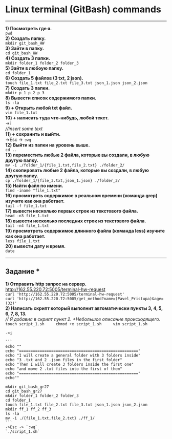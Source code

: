 # Linux terminal (GitBash) commands
____
__1) Посмотреть где я.__   
	`pwd`  
__2) Создать папку.__   
	`mkdir git_bash_HW`  
__3) Зайти в папку.__   
	`cd git_bash_HW`  
__4) Создать 3 папки.__   
	`mkdir folder_1 folder_2 folder_3`  
__5) Зайти в любоую папку.__   
	`cd folder_1`  
__6) Создать 5 файлов (3 txt, 2 json).__   
	`touch file_1.txt file_2.txt file_3.txt json_1.json json_2.json`  
__7) Создать 3 папки.__   
	`mkdir p_1 p_2 p_3`  
__8) Вывести список содержимого папки.__   
	`ls -la`  
__9) + Открыть любой txt файл.__     
	`vim file_1.txt`  
__10) + написать туда что-нибудь, любой текст.__   
	->i   
	*//insert some text*  
__11) + сохранить и выйти.__   
	->Esc -> `:wq`  
__12) Выйти из папки на уровень выше.__   
	`cd ..`  
__13) переместить любые 2 файла, которые вы создали, в любую другую папку.__   
	`mv -i ./folder_1/{file_1.txt,file_2.txt} ./folder_2/`  
__14) скопировать любые 2 файла, которые вы создали, в любую другую папку.__   
	`cp ./folder_1/{file_3.txt,json_1.json} ./folder_3/`  
__15) Найти файл по имени.__   
	`find -iname "file_1.txt"`  
__16) просмотреть содержимое в реальном времени (команда grep) изучите как она работает.__   
	`tail -f file_1.txt`  
__17) вывести несколько первых строк из текстового файла.__   
	`head -n3 file_1.txt`  
__18) вывести несколько последних строк из текстового файла.__   
	`tail -n4 file_1.txt`  
__19) просмотреть содержимое длинного файла (команда less) изучите как она работает.__   
	`less file_1.txt`  
__20) вывести дату и время.__   
	`date`  
____

## Задание *  
__1) Отправить http запрос на сервер.__   
http://162.55.220.72:5005/terminal-hw-request  
	`curl 'http://162.55.220.72:5005/terminal-hw-request'`  
	`curl 'http://162.55.220.72:5005/get_method?name=(Pavel_Pristupa)&age=(32)'`  
__2) Написать скрипт который выполнит автоматически пункты 3, 4, 5, 6, 7, 8, 13.__   
	*// Я добавил в скрипт пункт 2. +Небольшое описание происходящего.*  
	```
	touch script_1.sh    
	chmod +x script_1.sh    
	vim script_1.sh    
	```
	
	->i 
	
	```  
	echo ""  
	echo "===================================================="  
	echo "I will create a general folder with 3 folders inside"  
	echo "3 .txt and 2 .json files in the first folder"  
	echo "Then I will create 3 folders inside the first one"  
	echo "and move 2 .txt files into the first of them"  
	echo "===================================================="  
	echo""  

	mkdir git_bash_gr27  
	cd git_bash_gr27  
	mkdir folder_1 folder_2 folder_3  
	cd folder_1  
	touch file_1.txt file_2.txt file_3.txt json_1.json json_2.json  
	mkdir ff_1 ff_2 ff_3  
	ls -la  
	mv -i ./{file_1.txt,file_2.txt} ./ff_1/  
	```  
	->Esc -> `:wq`  
	`./script_1.sh`  
